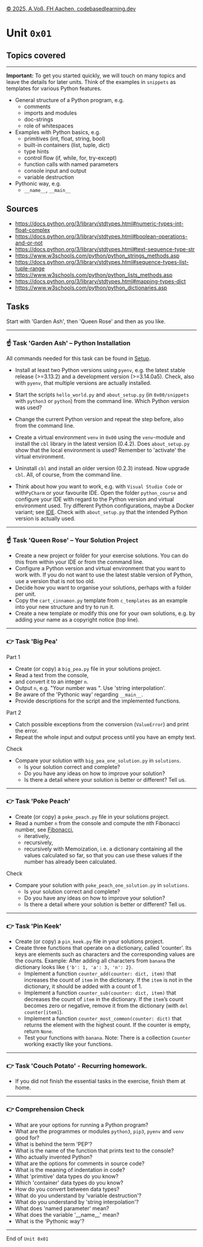 [© 2025, A.Voß, FH Aachen, codebasedlearning.dev](mailto:info@codebasedlearning.dev)

# Unit `0x01`

## Topics covered

---

**Important:** To get you started quickly, we will touch on many topics and leave the details for later units. Think of the examples in `snippets` as templates for various Python features.

- General structure of a Python program, e.g.
  - comments
  - imports and modules 
  - doc-strings
  - role of whitespaces
- Examples with Python basics, e.g.
  - primitives (int, float, string, bool)
  - built-in containers (list, tuple, dict)
  - type hints
  - control flow (if, while, for, try-except)
  - function calls with named parameters
  - console input and output
  - variable destruction
- Pythonic way, e.g.
  - `__name__`, `__main__`

## Sources

- https://docs.python.org/3/library/stdtypes.html#numeric-types-int-float-complex
- https://docs.python.org/3/library/stdtypes.html#boolean-operations-and-or-not
- https://docs.python.org/3/library/stdtypes.html#text-sequence-type-str
- https://www.w3schools.com/python/python_strings_methods.asp
- https://docs.python.org/3/library/stdtypes.html#sequence-types-list-tuple-range
- https://www.w3schools.com/python/python_lists_methods.asp
- https://docs.python.org/3/library/stdtypes.html#mapping-types-dict
- https://www.w3schools.com/python/python_dictionaries.asp

## Tasks

Start with 'Garden Ash', then 'Queen Rose' and then as you like.

---

### ☝️ Task 'Garden Ash' – Python Installation

All commands needed for this task can be found in [Setup](../docs/python_setup.pdf).

- Install at least two Python versions using `pyenv`, e.g. the latest stable release (>=3.13.2) and a development version (>=3.14.0a5). Check, also with `pyenv`, that multiple versions are actually installed.

- Start the scripts `hello_world.py` and `about_setup.py` (in `0x00/snippets` with `python3` or `python`) from the command line. Which Python version was used?

- Change the current Python version and repeat the step before, also from the command line.

- Create a virtual environment `venv` in `0x00` using the `venv`-module and install the `cbl` library in the latest version (0.4.2). Does `about_setup.py` show that the local environment is used? Remember to 'activate' the virtual environment.

- Uninstall `cbl` and install an older version (0.2.3) instead. Now upgrade `cbl`. All, of course, from the command line. 

- Think about how you want to work, e.g. with `Visual Studio Code` or with`PyCharm` or your favourite IDE. Open the folder `python_course` and configure your IDE with regard to the Python version and virtual environment used. Try different Python configurations, maybe a Docker variant; see [IDE](../docs/python_ide.pdf). Check with `about_setup.py` that the intended Python version is actually used.

---

### ☝️ Task 'Queen Rose' – Your Solution Project

- Create a new project or folder for your exercise solutions. You can do this from within your IDE or from the command line.
- Configure a Python version and virtual environment that you want to work with. If you do not want to use the latest stable version of Python, use a version that is not too old.
- Decide how you want to organise your solutions, perhaps with a folder per unit.
- Copy the `cart_cinnamon.py` template from `c_templates` as an example into your new structure and try to run it.
- Create a new template or modify this one for your own solutions, e.g. by adding your name as a copyright notice (top line).
---

### 👉 Task 'Big Pea'

Part 1
- Create (or copy) a `big_pea.py` file in your solutions project.
- Read a text from the console,
- and convert it to an integer `n`.
- Output `n`, e.g. "Your number was <n>". Use 'string interpolation'.
- Be aware of the 'Pythonic way' regarding `__main__`.
- Provide descriptions for the script and the implemented functions.

Part 2
- Catch possible exceptions from the conversion (`ValueError`) and print the error. 
- Repeat the whole input and output process until you have an empty text.

Check
- Compare your solution with `big_pea_one_solution.py` in `solutions`. 
  - Is your solution correct and complete? 
  - Do you have any ideas on how to improve your solution?
  - Is there a detail where your solution is better or different? Tell us.

---

### 👉 Task 'Poke Peach'

- Create (or copy) a `poke_peach.py` file in your solutions project.
- Read a number `n` from the console and compute the nth Fibonacci number, see [Fibonacci](https://de.wikipedia.org/wiki/Fibonacci-Folge),
  - iteratively,
  - recursively,
  - recursively with Memoization, i.e. a dictionary containing all the values calculated so far, so that you can use these values if the number has already been calculated.

Check
- Compare your solution with `poke_peach_one_solution.py` in `solutions`. 
  - Is your solution correct and complete? 
  - Do you have any ideas on how to improve your solution?
  - Is there a detail where your solution is better or different? Tell us.

---

### 👉 Task 'Pin Keek'

- Create (or copy) a `pin_keek.py` file in your solutions project.
- Create three functions that operate on a dictionary, called 'counter'. Its keys are elements such as characters and the corresponding values are the counts. Example: After adding all characters from `banana` the dictionary looks like `{'b': 1, 'a': 3, 'n': 2}`.
  - Implement a function `counter_add(counter: dict, item)` that increases the count of `item` in the dictionary. If the `item` is not in the dictionary, it should be added with a count of 1. 
  - Implement a function `counter_sub(counter: dict, item)` that decreases the count of `item` in the dictionary. If the `item`’s count becomes zero or negative, remove it from the dictionary (with `del counter[item]`). 
  - Implement a function `counter_most_common(counter: dict)` that returns the element with the highest count. If the counter is empty, return `None`.
  - Test your functions with `banana`.
Note: There is a collection `Counter` working exactly like your functions.

---

### 👉 Task 'Couch Potato' - Recurring homework.

- If you did not finish the essential tasks in the exercise, finish them at home.

---

### 👉 Comprehension Check

- What are your options for running a Python program?
- What are the programmes or modules `python3`, `pip3`, `pyenv` and `venv` good for?
- What is behind the term 'PEP'?
- What is the name of the function that prints text to the console?
- Who actually invented Python?
- What are the options for comments in source code?
- What is the meaning of indentation in code?
- What 'primitive' data types do you know?
- Which 'container' data types do you know?
- How do you convert between data types?
- What do you understand by 'variable destruction'?
- What do you understand by 'string interpolation'?
- What does 'named parameter' mean?
- What does the variable '\_\_name\_\_' mean?
- What is the 'Pythonic way'?

---

End of `Unit 0x01`
